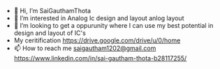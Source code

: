 - 👋 Hi, I’m SaiGauthamThota
- 👀 I’m interested in Analog Ic design and layout anlog layout 
- 💞️ I’m looking to get a oppurunity where I can use my best potential in design and layout of IC's
- My ceritification https://drive.google.com/drive/u/0/home
- 📫 How to reach me
      saigautham1202@gmail.com 
      https://www.linkedin.com/in/sai-gautham-thota-b28117255/ 



<!---
SaiGauthamThota/SaiGauthamThota is a ✨ special ✨ repository because its `README.md` (this file) appears on your GitHub profile.
You can click the Preview link to take a look at your changes.
--->
